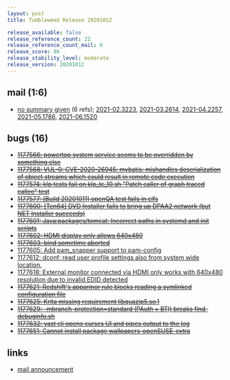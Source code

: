 ```yaml
---
layout: post
title: Tumbleweed Release 20201012

release_available: false
release_reference_count: 22
release_reference_count_mail: 6
release_score: 86
release_stability_level: moderate
release_version: 20201012
---
```


## mail (1:6)

- [no summary given](https://lists.opensuse.org/archives/list/factory@lists.opensuse.org/thread/BUCXPWE7CXGG4NFY4EPP6252SSZSYEGW) (6 refs); [2021-02.3223](https://lists.opensuse.org/archives/list/factory@lists.opensuse.org/thread/BUCXPWE7CXGG4NFY4EPP6252SSZSYEGW), [2021-03.2614](https://lists.opensuse.org/archives/list/factory@lists.opensuse.org/thread/BUCXPWE7CXGG4NFY4EPP6252SSZSYEGW), [2021-04.2257](https://lists.opensuse.org/archives/list/factory@lists.opensuse.org/thread/BUCXPWE7CXGG4NFY4EPP6252SSZSYEGW), [2021-05.1786](https://lists.opensuse.org/archives/list/factory@lists.opensuse.org/thread/BUCXPWE7CXGG4NFY4EPP6252SSZSYEGW), [2021-06.1520](https://lists.opensuse.org/archives/list/factory@lists.opensuse.org/thread/BUCXPWE7CXGG4NFY4EPP6252SSZSYEGW)

## bugs (16)

<!--more-->

- ~~[1177566: powertop system service seems to be overridden by something else](https://bugzilla.opensuse.org/show_bug.cgi?id=1177566)~~
- ~~[1177568: VUL-0: CVE-2020-26945: mybatis: mishandles deserialization of object streams which could result in remote code execution](https://bugzilla.opensuse.org/show_bug.cgi?id=1177568)~~
- ~~[1177574: klp tests fail on klp_tc_10.sh "Patch caller of graph traced callee" test](https://bugzilla.opensuse.org/show_bug.cgi?id=1177574)~~
- ~~[1177577: \[Build 20201011\] openQA test fails in cifs](https://bugzilla.opensuse.org/show_bug.cgi?id=1177577)~~
- ~~[1177600: \[Ten64\] DVD Installer fails to bring up DPAA2 network (but NET Installer succeeds)](https://bugzilla.opensuse.org/show_bug.cgi?id=1177600)~~
- ~~[1177601: Java:packages/tomcat: Incorrect paths in systemd and init scripts](https://bugzilla.opensuse.org/show_bug.cgi?id=1177601)~~
- ~~[1177602: HDMI display only allows 640x480](https://bugzilla.opensuse.org/show_bug.cgi?id=1177602)~~
- ~~[1177603: bind sometime aborted](https://bugzilla.opensuse.org/show_bug.cgi?id=1177603)~~
- [1177605: Add pam_snapper support to pam-config](https://bugzilla.opensuse.org/show_bug.cgi?id=1177605)
- [1177612: dconf: read user profile settings also from system wide location.](https://bugzilla.opensuse.org/show_bug.cgi?id=1177612)
- [1177618: External monitor connected via HDMI only works with 640x480 resolution due to invalid EDID detected](https://bugzilla.opensuse.org/show_bug.cgi?id=1177618)
- ~~[1177621: Redshift's apparmor rule blocks reading a symlinked configuration file](https://bugzilla.opensuse.org/show_bug.cgi?id=1177621)~~
- ~~[1177625: Krita missing requirement libquazip5.so.1](https://bugzilla.opensuse.org/show_bug.cgi?id=1177625)~~
- ~~[1177629: -mbranch-protection=standard (PAuth + BTI) breaks find-debuginfo.sh](https://bugzilla.opensuse.org/show_bug.cgi?id=1177629)~~
- ~~[1177632: yast cli opens curses UI and pipes output to the log](https://bugzilla.opensuse.org/show_bug.cgi?id=1177632)~~
- ~~[1177651: Cannot install package wallpapers-openSUSE-extra](https://bugzilla.opensuse.org/show_bug.cgi?id=1177651)~~



## links

- [mail announcement](https://lists.opensuse.org/archives/list/factory@lists.opensuse.org/thread/BUCXPWE7CXGG4NFY4EPP6252SSZSYEGW)
